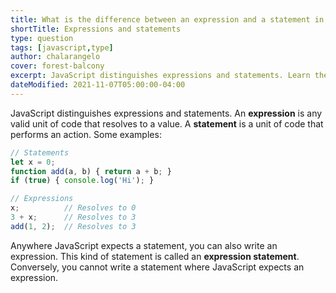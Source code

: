 ```yaml
---
title: What is the difference between an expression and a statement in JavaScript?
shortTitle: Expressions and statements
type: question
tags: [javascript,type]
author: chalarangelo
cover: forest-balcony
excerpt: JavaScript distinguishes expressions and statements. Learn their differences in this short article.
dateModified: 2021-11-07T05:00:00-04:00
---
```


JavaScript distinguishes expressions and statements. An **expression** is any valid unit of code that resolves to a value. A **statement** is a unit of code that performs an action. Some examples:

```js
// Statements
let x = 0;
function add(a, b) { return a + b; }
if (true) { console.log('Hi'); }

// Expressions
x;          // Resolves to 0
3 + x;      // Resolves to 3
add(1, 2);  // Resolves to 3
```

Anywhere JavaScript expects a statement, you can also write an expression. This kind of statement is called an **expression statement**. Conversely, you cannot write a statement where JavaScript expects an expression.

